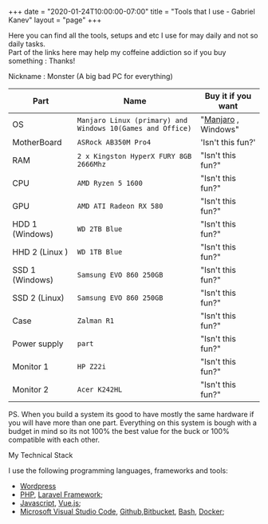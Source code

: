 +++
date = "2020-01-24T10:00:00-07:00"
title = "Tools that I use - Gabriel Kanev"
layout = "page"
+++

Here you can find all the tools, setups and etc I use for may daily and not so daily tasks.  
Part of the links here may help my coffeine addiction so if you buy something : Thanks!

Nickname : Monster (A big bad PC for everything)

| Part            | Name                                                       | Buy it if you want                                                  |
| --------------- | ---------------------------------------------------------- | ------------------------------------------------------------------- |
| OS              | `Manjaro Linux (primary) and Windows 10(Games and Office)` | "[Manjaro](https://manjaro.org/download/official/gnome/) , Windows" |
| MotherBoard     | `ASRock AB350M Pro4`                                       | 'Isn't this fun?'                                                   |
| RAM             | `2 x Kingston HyperX FURY 8GB 2666Mhz`                     | "Isn't this fun?"                                                   |
| CPU             | `AMD Ryzen 5 1600`                                         | "Isn't this fun?"                                                   |
| GPU             | `AMD ATI Radeon RX 580`                                    | "Isn't this fun?"                                                   |
| HDD 1 (Windows) | `WD 2TB Blue`                                              | "Isn't this fun?"                                                   |
| HHD 2 (Linux )  | `WD 1TB Blue`                                              | "Isn't this fun?"                                                   |
| SSD 1 (Windows) | `Samsung EVO 860 250GB`                                    | "Isn't this fun?"                                                   |
| SSD 2 (Linux)   | `Samsung EVO 860 250GB`                                    | "Isn't this fun?"                                                   |
| Case            | `Zalman R1`                                                | "Isn't this fun?"                                                   |
| Power supply    | `part`                                                     | "Isn't this fun?"                                                   |
| Monitor 1       | `HP Z22i`                                                  | "Isn't this fun?"                                                   |
| Monitor 2       | `Acer K242HL`                                              | "Isn't this fun?"                                                   |

PS. When you build a system its good to have mostly the same hardware if you will have more than one part. Everything on this system is bough with a budget in mind so its not 100% the best value for the buck or 100% compatible with each other.

My Technical Stack

I use the following programming languages, frameworks and tools:

- [Wordpress](https://wordpress.org/)
- [PHP](https://www.php.net/), [Laravel Framework](https://laravel.com/);
- [Javascript](https://www.javascript.com/), [Vue.js](https://vuejs.org/);
- [Microsoft Visual Studio Code](https://code.visualstudio.com/), [Github](https://github.com/),[Bitbucket](https://bitbucket.com/), [Bash](https://www.gnu.org/software/bash/), [Docker](https://www.docker.com/pricing);
